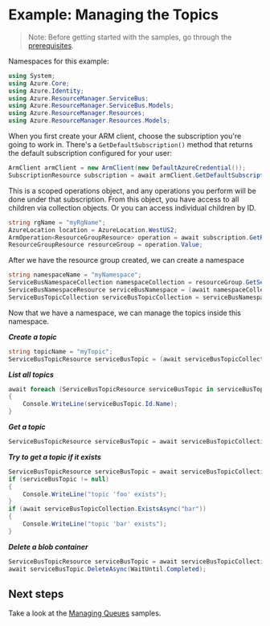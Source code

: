 # Example: Managing the Topics

>Note: Before getting started with the samples, go through the [prerequisites](https://github.com/Azure/azure-sdk-for-net/tree/main/sdk/resourcemanager/Azure.ResourceManager#prerequisites).

Namespaces for this example:

```C# Snippet:Managing_ServiceBusNamespaces_Namespaces
using System;
using Azure.Core;
using Azure.Identity;
using Azure.ResourceManager.ServiceBus;
using Azure.ResourceManager.ServiceBus.Models;
using Azure.ResourceManager.Resources;
using Azure.ResourceManager.Resources.Models;
```

When you first create your ARM client, choose the subscription you're going to work in. There's a `GetDefaultSubscription()` method that returns the default subscription configured for your user:

```C# Snippet:Managing_ServiceBusTopics_DefaultSubscription
ArmClient armClient = new ArmClient(new DefaultAzureCredential());
SubscriptionResource subscription = await armClient.GetDefaultSubscriptionAsync();
```

This is a scoped operations object, and any operations you perform will be done under that subscription. From this object, you have access to all children via collection objects. Or you can access individual children by ID.

```C# Snippet:Managing_ServiceBusTopics_CreateResourceGroup
string rgName = "myRgName";
AzureLocation location = AzureLocation.WestUS2;
ArmOperation<ResourceGroupResource> operation = await subscription.GetResourceGroups().CreateOrUpdateAsync(WaitUntil.Completed, rgName, new ResourceGroupData(location));
ResourceGroupResource resourceGroup = operation.Value;
```

After we have the resource group created, we can create a namespace

```C# Snippet:Managing_ServiceBusTopics_CreateNamespace
string namespaceName = "myNamespace";
ServiceBusNamespaceCollection namespaceCollection = resourceGroup.GetServiceBusNamespaces();
ServiceBusNamespaceResource serviceBusNamespace = (await namespaceCollection.CreateOrUpdateAsync(WaitUntil.Completed, namespaceName, new ServiceBusNamespaceData(location))).Value;
ServiceBusTopicCollection serviceBusTopicCollection = serviceBusNamespace.GetServiceBusTopics();
```

Now that we have a namespace, we can manage the topics inside this namespace.

***Create a topic***

```C# Snippet:Managing_ServiceBusTopics_CreateTopic
string topicName = "myTopic";
ServiceBusTopicResource serviceBusTopic = (await serviceBusTopicCollection.CreateOrUpdateAsync(WaitUntil.Completed, topicName, new ServiceBusTopicData())).Value;
```

***List all topics***

```C# Snippet:Managing_ServiceBusTopics_ListTopics
await foreach (ServiceBusTopicResource serviceBusTopic in serviceBusTopicCollection.GetAllAsync())
{
    Console.WriteLine(serviceBusTopic.Id.Name);
}
```

***Get a topic***

```C# Snippet:Managing_ServiceBusTopics_GetTopic
ServiceBusTopicResource serviceBusTopic = await serviceBusTopicCollection.GetAsync("myTopic");
```

***Try to get a topic if it exists***

```C# Snippet:Managing_ServiceBusTopics_GetTopicIfExists
ServiceBusTopicResource serviceBusTopic = await serviceBusTopicCollection.GetIfExistsAsync("foo");
if (serviceBusTopic != null)
{
    Console.WriteLine("topic 'foo' exists");
}
if (await serviceBusTopicCollection.ExistsAsync("bar"))
{
    Console.WriteLine("topic 'bar' exists");
}
```

***Delete a blob container***

```C# Snippet:Managing_ServiceBusTopics_DeleteTopic
ServiceBusTopicResource serviceBusTopic = await serviceBusTopicCollection.GetAsync("myTopic");
await serviceBusTopic.DeleteAsync(WaitUntil.Completed);
```

## Next steps

Take a look at the [Managing Queues](https://github.com/Azure/azure-sdk-for-net/blob/main/sdk/servicebus/Azure.ResourceManager.ServiceBus/samples/Sample2_ManagingQueues.md) samples.
